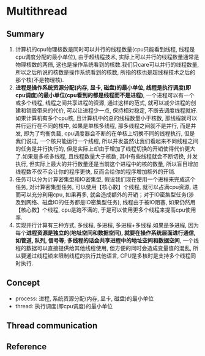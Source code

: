 # Multithread

## Summary

1. 计算机的cpu物理核数是同时可以并行的线程数量(cpu只能看到线程, 线程是cpu调度分配的最小单位), 由于超线程技术, 实际上可以并行的线程数量通常是物理核数的两倍, 这也是操作系统看到的核数.我们只care可以并行的线程数量, 所以之后所说的核数是操作系统看到的核数, 所指的核也是超线程技术之后的那个核(不是物理核).
2. **进程是操作系统资源分配(内存, 显卡, 磁盘)的最小单位, 线程是执行调度(即cpu调度)的最小单位(cpu看到的都是线程而不是进程)**, 一个进程可以有一个或多个线程, 线程之间共享进程的资源, 通过这样的范式, 就可以减少进程的创建和销毁带来的代价, 可以让进程少一点, 保持相对稳定, 不断去调度线程就好.如果计算机有多个cpu核, 且计算机中的总的线程数量小于核数, 那线程就可以并行运行在不同的核中, 如果是单核多线程, 那多线程之间就不是并行, 而是并发, 即为了均衡负载, cpu调度器会不断的在单核上切换不同的线程执行, 但是我们说过, 一个核只能运行一个线程, 所以并发虽然让我们看起来不同线程之间的任务是并行执行的, 但是实际上却由于增加了线程切换的开销使得代价更大了.如果是多核多线程, 且线程数量大于核数, 其中有些线程就会不断切换, 并发执行, 但实际上最大的并行数量还是当前这个进程中的核的数量, 所以盲目增加线程数不仅不会让你的程序更快, 反而会给你的程序增加额外的开销.
3. 任务可以分为计算密集型和IO密集型, 假设我们现在使用一个进程来完成这个任务, 对计算密集型任务, 可以使用【核心数】个线程, 就可以占满cpu资源, 进而可以充分利用cpu, 如果再多, 就会造成额外的开销；对于IO密集型任务(涉及到网络、磁盘IO的任务都是IO密集型任务), 线程由于被IO阻塞, 如果仍然用【核心数】个线程, cpu是跑不满的, 于是可以使用更多个线程来提高cpu使用率.
4. 实现并行计算有三种方式, 多线程, 多进程, 多进程+多线程.如果是多进程, 因为每个**进程资源是独立的(地址空间和数据空间), 就要在操作系统层面进行通信, 如管道, 队列, 信号等**; **多线程的话会共享进程中的地址空间和数据空间**, 一个线程的数据可以直接提供给其他线程使用, 但方便的同时会造成变量值的混乱, 所以要通过线程锁来限制线程的执行其他语言, CPU是多核时是支持多个线程同时执行.

## Concept

* process: 进程, 系统资源分配(内存, 显卡, 磁盘)的最小单位
* thread: 执行调度(即cpu调度)的最小单位


<!-- 
fixme: 填补此处详细内容
线程间共享:

* 进程的内存, 显卡, 磁盘等资源

线程间不共享:

* 栈 -->

## Thread communication

## Reference
